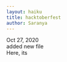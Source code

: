 ```yaml
---
layout: haiku
title: hacktoberfest
author: Saranya
---
```


Oct 27, 2020<br>
added new file<br>
Here, its<br>
